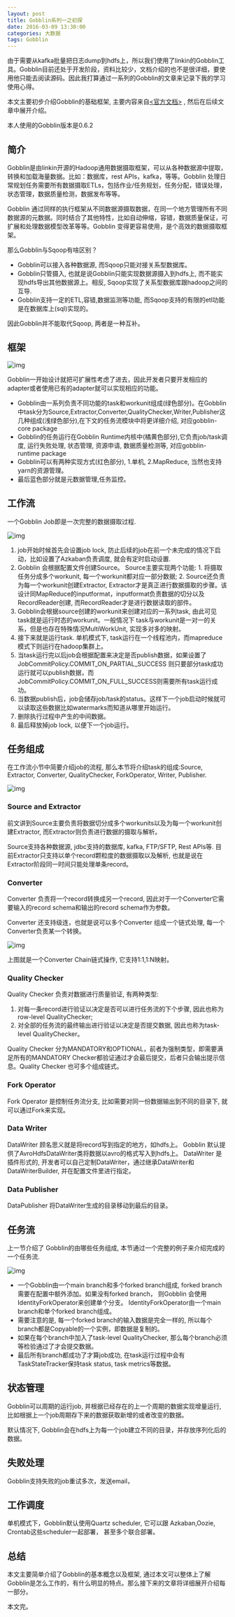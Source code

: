 ```yaml
---
layout: post
title: Gobblin系列一之初探
date: 2016-03-09 13:30:00
categories: 大数据
tags: Gobblin
---
```


由于需要从kafka批量把日志dump到hdfs上，所以我们使用了linkin的Gobblin工具。Gobblin目前还处于开发阶段，资料比较少，文档介绍的也不是很详细，要使用他只能去阅读源码。因此我打算通过一系列的Gobblin的文章来记录下我的学习使用心得。

本文主要初步介绍Gobblin的基础框架, 主要内容来自[\<官方文档\>](https://github.com/linkedin/gobblin/wiki/Gobblin-Architecture)
, 然后在后续文章中展开介绍。

本人使用的Gobblin版本是0.6.2

## 简介

Gobblin是由linkin开源的Hadoop通用数据摄取框架，可以从各种数据源中提取，转换和加载海量数据。比如：数据库，rest APIs，kafka，等等。Gobblin 处理日常规划任务需要所有数据摄取ETLs，包括作业/任务规划，任务分配，错误处理，状态管理，数据质量检测，数据发布等等。

Gobblin 通过同样的执行框架从不同数据源摄取数据，在同一个地方管理所有不同数据源的元数据。同时结合了其他特性，比如自动伸缩，容错，数据质量保证，可扩展和处理数据模型改革等等。Gobblin 变得更容易使用，是个高效的数据摄取框架。

那么Gobblin与Sqoop有啥区别？

* Gobblin可以接入各种数据源, 而Sqoop只能对接关系型数据库。
* Gobblin只管摄入, 也就是说Gobblin只能实现数据源摄入到hdfs上, 而不能实现hdfs导出其他数据源上。相反, Sqoop实现了关系型数据库跟hadoop之间的互导.
* Gobblin支持一定的ETL,容错,数据监测等功能, 而Sqoop支持的有限的etl功能是在数据库上(sql)实现的。

因此Gobblin并不能取代Sqoop, 两者是一种互补。

## 框架

![img](../image/gobblin-1.png)

Gobblin一开始设计就把可扩展性考虑了进去，因此开发者只要开发相应的adapter或者使用已有的adapter就可以实现相应的功能。

* Gobblin由一系列负责不同功能的task和workunit组成(绿色部分)。在Gobblin中task分为Source,Extractor,Converter,QualityChecker,Writer,Publisher这几种组成(浅绿色部分),在下文的任务流模块中将更详细介绍, 对应gobblin-core package
* Gobblin的任务运行在Gobblin Runtime内核中(橘黄色部分),它负责job/task调度, 运行失败处理, 状态管理, 资源申请, 数据质量检测等, 对应gobblin-runtime package
* Gobblin可以有两种实现方式(红色部分), 1.单机, 2.MapReduce, 当然也支持yarn的资源管理。
* 最后蓝色部分就是元数据管理,任务监控。

## 工作流

一个Gobblin Job即是一次完整的数据摄取过程.

![img](../image/gobblin-2.png)

1. job开始时候首先会设置job lock, 防止后续的job在前一个未完成的情况下启动，比如设置了Azkaban负责调度, 就会有定时启动设置.
2. Gobblin 会根据配置文件创建Source。 Source主要实现两个功能: 1. 将摄取任务分成多个workunit, 每一个workunit都对应一部分数据; 2. Source还负责为每一个workunit创建Extractor, Extractor才是真正进行数据摄取的步骤。该设计同MapReduce的inputformat，inputformat负责数据的切分以及RecordReader创建, 而RecordReader才是进行数据读取的部件。
3. Gobblin会根据source创建的workunit来创建对应的一系列task, 由此可见task就是运行时态的workunit。一般情况下 task与workunit是一对一的关系，但是也存在特殊情况MultiWorkUnit, 实现多对多的映射。
4. 接下来就是运行task. 单机模式下, task运行在一个线程池内，而mapreduce模式下则运行在hadoop集群上。
5. 当task运行完以后job会根据配置来决定是否publish数据，如果设置了JobCommitPolicy.COMMIT_ON_PARTIAL_SUCCESS 则只要部分task成功运行就可以publish数据，而JobCommitPolicy.COMMIT_ON_FULL_SUCCESS则需要所有task运行成功。
6. 当数据publish后，job会储存job/task的status。这样下一个job启动时候就可以读取这些数据比如watermarks而知道从哪里开始运行。
7. 删除执行过程中产生的中间数据。
8. 最后释放掉job lock, 以便下一个job运行。

## 任务组成

在工作流小节中简要介绍job的流程, 那么本节将介绍task的组成:Source, Extractor, Converter, QualityChecker,  ForkOperator, Writer, Publisher.

![img](../image/gobblin-3.png)

### Source and Extractor

前文讲到Source主要负责将数据切分成多个workunits以及为每一个workunit创建Extractor, 而Extractor则负责进行数据的摄取与解析。

Source支持各种数据源, jdbc支持的数据库, kafka, FTP/SFTP, Rest APIs等. 目前Extractor只支持以单个record颗粒度的数据摄取以及解析, 也就是说在Extractor阶段同一时间只能处理单条record。

### Converter

Converter 负责将一个record转换成另一个record, 因此对于一个Converter它需要输入的record schema和输出的record schema作为参数。

Converter 还支持级连，也就是说可以多个Converter 组成一个链式处理, 每一个Converter负责某一个转换。

![img](../image/gobblin-4.png)

上图就是一个Converter Chain链式操作, 它支持1:1,1:N映射。

### Quality Checker

Quality Checker 负责对数据进行质量验证, 有两种类型:

1. 对每一条record进行验证以决定是否可以进行任务流的下个步骤, 因此也称为row-level QualityChecker;
2. 对全部的任务流的最终输出进行验证以决定是否提交数据, 因此也称为task-level QualityChecker。

Quality Checker 分为MANDATORY和OPTIONAL，前者为强制类型，即需要满足所有的MANDATORY Checker都验证通过才会最后提交，后者只会输出提示信息。Quality Checker 也可多个组成链式。

### Fork Operator

Fork Operator 是控制任务流分支, 比如需要对同一份数据输出到不同的目录下, 就可以通过Fork来实现。

### Data Writer

DataWriter 顾名思义就是将record写到指定的地方，如hdfs上。 Gobblin 默认提供了AvroHdfsDataWriter类将数据以avro的格式写入到hdfs上。 DataWriter 是插件形式的, 开发者可以自己定制DataWriter，通过继承DataWriter和DataWriterBuilder, 并在配置文件里进行指定。

### Data Publisher

DataPublisher 将DataWriter生成的目录移动到最后的目录。

## 任务流

上一节介绍了 Gobblin的由哪些任务组成, 本节通过一个完整的例子来介绍完成的一个任务流.

![img](../image/gobblin-5.png)

* 一个Gobblin由一个main branch和多个forked branch组成, forked branch需要在配置中额外添加。如果没有forked branch， 则Gobblin 会使用IdentityForkOperator来创建单个分支。 IdentityForkOperator由一个main branch和单个forked branch组成。
* 需要注意的是, 每一个forked branch的输入数据是完全一样的, 所以每个branch都是Copyable的一个实例，即数据是复制的。
* 如果在每个branch中加入了task-level QualityChecker, 那么每个branch必须等检验通过了才会提交数据。
* 最后所有branch都成功了才算job成功, 在task运行过程中会有TaskStateTracker保持task status, task metrics等数据。

## 状态管理

Gobblin可以周期的运行job, 并根据已经存在的上一个周期的数据实现增量运行, 比如根据上一个job周期存下来的数据获取新增的或者改变的数据。

默认情况下, Gobblin会在hdfs上为每一个job建立不同的目录，并存放序列化后的数据。

## 失败处理

Gobblin支持失败的job重试多次，发送email，

## 工作调度

单机模式下，Gobblin默认使用Quartz scheduler, 它可以跟 Azkaban,Oozie, Crontab这些scheduler一起部署， 甚至多个联合部署。

## 总结

本文主要简单介绍了Gobblin的基本概念以及框架, 通过本文可以整体上了解Gobblin是怎么工作的，有什么明显的特点。那么接下来的文章将详细展开介绍每一部分。

本文完。
